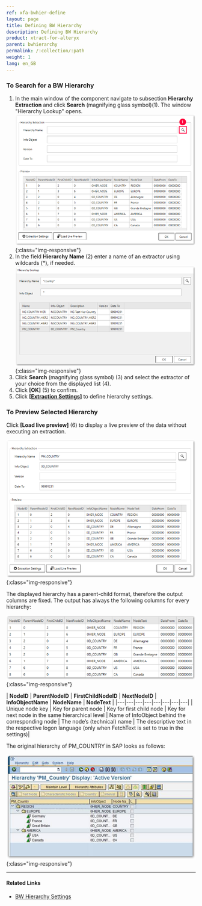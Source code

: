 ```yaml
---
ref: xfa-bwhier-define
layout: page
title: Defining BW Hierarchy
description: Defining BW Hierarchy
product: xtract-for-alteryx
parent: bwhierarchy
permalink: /:collection/:path
weight: 1
lang: en_GB
---
```

### To Search for a BW Hierarchy

1. In the main window of the component navigate to subsection **Hierarchy Extraction** and click **Search** (magnifying glass symbol)(1). The window "Hierarchy Lookup" opens.
![Define-Data-Source-Hierarchy](/img/content/xfa/Define-Data-Source-Hierarchy_1.png){:class="img-responsive"}
2. In the field **Hierarchy Name** (2) enter a name of an extractor using wildcards (*), if needed.
![Look-Up-Hierarchy](/img/content/extractors.bwhier/Look-Up-Hierarchy.png){:class="img-responsive"}
3. Click **Search** (magnifying glass symbol) (3) and select the extractor of your choice from the displayed list (4).
4. Click **[OK]** (5) to confirm.
5. Click **[[Extraction Settings](./bwhier-settings)]** to define hierarchy settings.

### To Preview Selected Hierarchy
Click **[Load live preview]** (6) to display a live preview of the data without executing an extraction.<br>

![Define-Data-Source-Hierarchy](/img/content/extractors.bwhier/Define-Data-Source-Hierarchy.png){:class="img-responsive"}

The displayed hierarchy has a parent-child format, therefore the output columns are fixed. The output has always the following columns for every hierarchy:

![Hierarchy-Table-Output](/img/content/xfa/Hierarchy-Table-Output-Result.png){:class="img-responsive"}

| **NodeID** | **ParentNodeID**  | **FirstChildNodeID**  |  **NextNodeID** | **InfoObjectName**  | **NodeName** | **NodeText**  |
|---|---|---|---|---|---|---|---|
| Unique node key  | Key for parent node  | Key for first child node  | Key for next node in the same hierarchical level  | Name of InfoObject behind the corresponding node  | The node’s (technical) name | The descriptive text in the respective logon language (only when FetchText is set to true in the settings)|


The original hierarchy of PM_COUNTRY in SAP looks as follows:

![Hierarchy-Table-SAP](/img/content/extractors.bwhier/Hierarchy-Table-Output.png){:class="img-responsive"}


****
#### Related Links
- [BW Hierarchy Settings](./bwhier-settings)